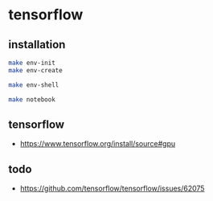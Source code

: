 # tensorflow

## installation

```bash
make env-init
make env-create
```

```bash
make env-shell
```

```bash
make notebook
```

## tensorflow

- https://www.tensorflow.org/install/source#gpu

## todo

- https://github.com/tensorflow/tensorflow/issues/62075
